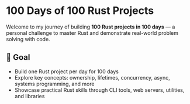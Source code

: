 # 100 Days of 100 Rust Projects

Welcome to my journey of building **100 Rust projects in 100 days** — a personal challenge to master Rust and demonstrate real-world problem solving with code.

## 🎯 Goal

- Build one Rust project per day for 100 days
- Explore key concepts: ownership, lifetimes, concurrency, async, systems programming, and more
- Showcase practical Rust skills through CLI tools, web servers, utilities, and libraries
